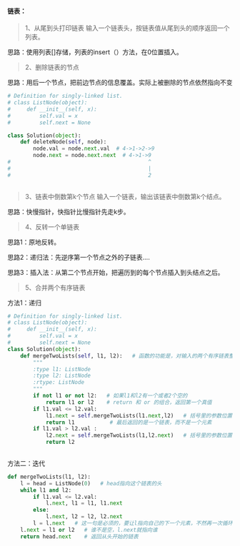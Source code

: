 #### 链表：

> 1、从尾到头打印链表
> 输入一个链表头，按链表值从尾到头的顺序返回一个列表。

思路：使用列表[]存储，列表的insert（）方法，在0位置插入。

> 2、删除链表的节点

思路：用后一个节点，把前边节点的信息覆盖。实际上被删除的节点依然指向不变

```python
# Definition for singly-linked list.
# class ListNode(object):
#     def __init__(self, x):
#         self.val = x
#         self.next = None

class Solution(object):
    def deleteNode(self, node):
        node.val = node.next.val  # 4->1->2->9
        node.next = node.next.next  # 4->1->9
#                                           ^
#                                           |
#                                           2
    
```

> 3、链表中倒数第k个节点
> 输入一个链表，输出该链表中倒数第k个结点。

思路：快慢指针，快指针比慢指针先走k步。

> 4、反转一个单链表

思路1：原地反转。

思路2：递归法：先逆序第一个节点之外的子链表….

思路3：插入法：从第二个节点开始，把遍历到的每个节点插入到头结点之后。

















> 5、合并两个有序链表

方法1：递归

```python
# Definition for singly-linked list.
# class ListNode(object):
#     def __init__(self, x):
#         self.val = x
#         self.next = None
class Solution(object):
    def mergeTwoLists(self, l1, l2):   # 函数的功能是，对输入的两个有序链表整成一个有序的链表
        """
        :type l1: ListNode
        :type l2: ListNode
        :rtype: ListNode
        """
        if not l1 or not l2:   # 如果l1和l2有一个或者2个空的
            return l1 or l2    # return 和 or 的组合，返回第一个真值
        if l1.val <= l2.val:
            l1.next = self.mergeTwoLists(l1.next,l2)   # 括号里的参数位置可以随意。
            return l1           # 最后返回的是一个链表，而不是一个元素
        if l1.val > l2.val :
            l2.next = self.mergeTwoLists(l1,l2.next)   # 括号里的参数位置可以随意。
            return l2
         
```

方法二：迭代

```python
def mergeTwoLists(l1, l2):
    l = head = ListNode(0)   # head指向这个链表的头
    while l1 and l2:
        if l1.val <= l2.val:
            l.next, l1 = l1, l1.next
        else:
            l.next, l2 = l2, l2.next
        l = l.next   # 这一句是必须的，要让l指向自己的下一个元素，不然再一次循环时候，l还是指向头结点
    l.next = l1 or l2   # 谁不是空，l.next就指向谁
    return head.next    # 返回从头开始的链表
```

#### 
